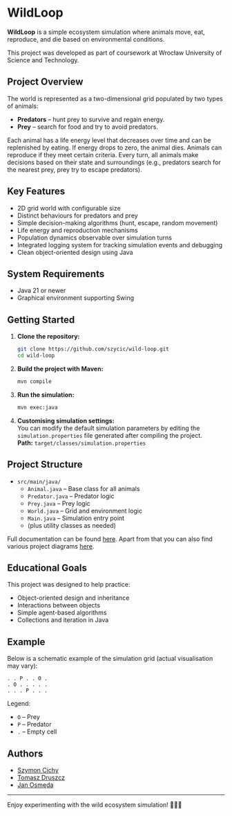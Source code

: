 # WildLoop

**WildLoop** is a simple ecosystem simulation where animals move, eat, reproduce, and die based on environmental conditions.  

This project was developed as part of coursework at Wrocław University of Science and Technology.

## Project Overview

The world is represented as a two-dimensional grid populated by two types of animals:
- **Predators** – hunt prey to survive and regain energy.
- **Prey** – search for food and try to avoid predators.

Each animal has a life energy level that decreases over time and can be replenished by eating. If energy drops to zero, the animal dies. Animals can reproduce if they meet certain criteria. Every turn, all animals make decisions based on their state and surroundings (e.g., predators search for the nearest prey, prey try to escape predators).

## Key Features

- 2D grid world with configurable size
- Distinct behaviours for predators and prey
- Simple decision-making algorithms (hunt, escape, random movement)
- Life energy and reproduction mechanisms
- Population dynamics observable over simulation turns
- Integrated logging system for tracking simulation events and debugging
- Clean object-oriented design using Java

## System Requirements

- Java 21 or newer
- Graphical environment supporting Swing

## Getting Started

1. **Clone the repository:**
   ```bash
   git clone https://github.com/szycic/wild-loop.git
   cd wild-loop
   ```

2. **Build the project with Maven:**
   ```bash
   mvn compile
   ```

3. **Run the simulation:**
   ```bash
   mvn exec:java
   ```

4. **Customising simulation settings:**  
   You can modify the default simulation parameters by editing the `simulation.properties` file generated after compiling the project.  
   **Path:** `target/classes/simulation.properties`

## Project Structure

- `src/main/java/`
  - `Animal.java` – Base class for all animals
  - `Predator.java` – Predator logic
  - `Prey.java` – Prey logic
  - `World.java` – Grid and environment logic
  - `Main.java` – Simulation entry point
  - (plus utility classes as needed)
 
Full documentation can be found [here](https://szycic.com/wild-loop/). Apart from that you can also find various project diagrams [here](diagrams).

## Educational Goals

This project was designed to help practice:
- Object-oriented design and inheritance
- Interactions between objects
- Simple agent-based algorithms
- Collections and iteration in Java

## Example

Below is a schematic example of the simulation grid (actual visualisation may vary):

```
. . P . . O .
. O . . . . .
. . . P . . .
```
Legend:  
- `O` – Prey  
- `P` – Predator  
- `.` – Empty cell

## Authors

- [Szymon Cichy](https://github.com/szycic)
- [Tomasz Druszcz](https://github.com/tomaszdruszcz)
- [Jan Osmęda](https://github.com/Dzonyyyyy)

---

Enjoy experimenting with the wild ecosystem simulation! 🐺🐇🌱
